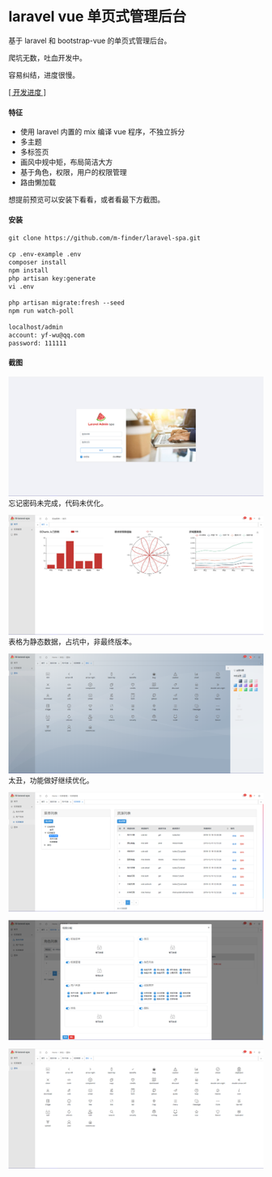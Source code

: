 # laravel vue 单页式管理后台

基于 laravel 和 bootstrap-vue 的单页式管理后台。

爬坑无数，吐血开发中。

容易纠结，进度很慢。

[ [ 开发进度 ] ](https://github.com/m-finder/laravel-spa/projects/1)

#### 特征
* 使用 laravel 内置的 mix 编译 vue 程序，不独立拆分
* 多主题
* 多标签页
* 画风中规中矩，布局简洁大方
* 基于角色，权限，用户的权限管理
* 路由懒加载


想提前预览可以安装下看看，或者看最下方截图。
#### 安装
```
git clone https://github.com/m-finder/laravel-spa.git

cp .env-example .env
composer install
npm install
php artisan key:generate
vi .env

php artisan migrate:fresh --seed
npm run watch-poll

localhost/admin
account: yf-wu@qq.com
password: 111111
```
#### 截图
![登录](screenshot/1.png)
忘记密码未完成，代码未优化。

![首页](screenshot/2.png)
表格为静态数据，占坑中，非最终版本。

![主题](screenshot/6.png)
太丑，功能做好继续优化。

![权限管理](screenshot/3.png)

![角色权限分配](screenshot/4.png)

![svg图标](screenshot/5.png)


